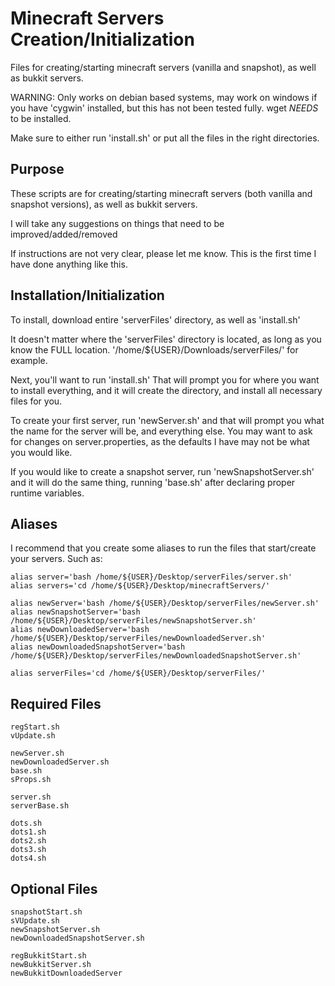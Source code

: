 Minecraft Servers Creation/Initialization
================
Files for creating/starting minecraft servers (vanilla and snapshot), as well as bukkit servers.

WARNING: Only works on debian based systems, may work on windows if you have 'cygwin' installed, but this has not been tested fully.
wget *NEEDS* to be installed.

Make sure to either run 'install.sh' or put all the files in the right directories.
## Purpose
These scripts are for creating/starting minecraft servers (both vanilla and snapshot versions), as well as bukkit servers.

I will take any suggestions on things that need to be improved/added/removed

If instructions are not very clear, please let me know. This is the first time I have done anything like this.
## Installation/Initialization
To install, download entire 'serverFiles' directory, as well as 'install.sh'

It doesn't matter where the 'serverFiles' directory is located, as long as you know the FULL location. '/home/${USER}/Downloads/serverFiles/' for example.

Next, you'll want to run 'install.sh' That will prompt you for where you want to install everything, and it will create the directory, and install all necessary files for you.

To create your first server, run 'newServer.sh' and that will prompt you what the name for the server will be, and everything else. You may want to ask for changes on server.properties, as the defaults I have may not be what you would like.

If you would like to create a snapshot server, run 'newSnapshotServer.sh' and it will do the same thing, running 'base.sh' after declaring proper runtime variables.
## Aliases
I recommend that you create some aliases to run the files that start/create your servers. Such as:
	
	alias server='bash /home/${USER}/Desktop/serverFiles/server.sh'
	alias servers='cd /home/${USER}/Desktop/minecraftServers/'

	alias newServer='bash /home/${USER}/Desktop/serverFiles/newServer.sh'
	alias newSnapshotServer='bash /home/${USER}/Desktop/serverFiles/newSnapshotServer.sh'
	alias newDownloadedServer='bash /home/${USER}/Desktop/serverFiles/newDownloadedServer.sh'
	alias newDownloadedSnapshotServer='bash /home/${USER}/Desktop/serverFiles/newDownloadedSnapshotServer.sh'

	alias serverFiles='cd /home/${USER}/Desktop/serverFiles/'
## Required Files
	regStart.sh
	vUpdate.sh

	newServer.sh
	newDownloadedServer.sh
	base.sh
	sProps.sh

	server.sh
	serverBase.sh

	dots.sh
	dots1.sh
	dots2.sh
	dots3.sh
	dots4.sh
## Optional Files
	snapshotStart.sh
	sVUpdate.sh
	newSnapshotServer.sh
	newDownloadedSnapshotServer.sh
	
	regBukkitStart.sh
	newBukkitServer.sh
	newBukkitDownloadedServer
